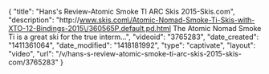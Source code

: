 {
    "title": "Hans's Review-Atomic Smoke TI ARC Skis 2015-Skis.com",
    "description": "http:\/\/www.skis.com\/Atomic-Nomad-Smoke-Ti-Skis-with-XTO-12-Bindings-2015\/360565P,default,pd.html The Atomic Nomad Smoke Ti is a great ski for the true interm...",
    "videoid": "3765283",
    "date_created": "1411361064",
    "date_modified": "1418181992",
    "type": "captivate",
    "layout": "video",
    "url": "\/v\/hans-s-review-atomic-smoke-ti-arc-skis-2015-skis-com\/3765283"
}
